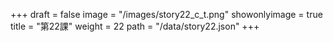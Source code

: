 +++
draft = false 
image = "/images/story22_c_t.png" 
showonlyimage = true 
title = "第22課" 
weight = 22 
path = "/data/story22.json" 
+++
